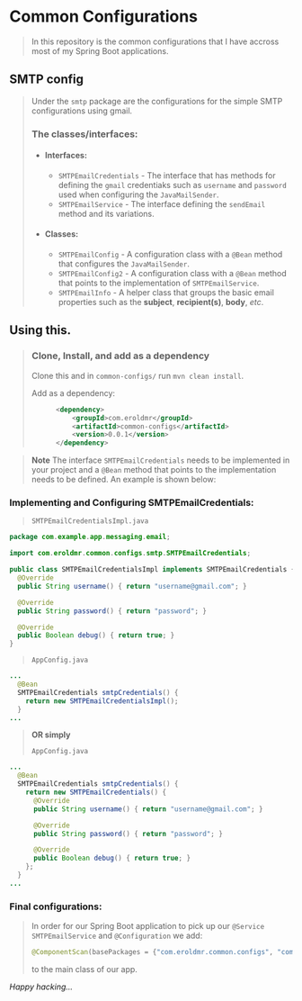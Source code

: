 # Common Configurations

> In this repository is the common configurations that I have accross most of my Spring Boot applications.

## SMTP config
> Under the `smtp` package are the configurations for the simple SMTP configurations using gmail.
> ### The classes/interfaces:
> - #### Interfaces:
>   - `SMTPEmailCredentials` - The interface that has methods for defining the `gmail` credentiaks such as `username` and `password` used when configuring the `JavaMailSender`.
>   - `SMTPEmailService` - The interface defining the `sendEmail` method and its variations.
> - #### Classes:
>   - `SMTPEmailConfig` - A configuration class with a `@Bean` method that configures the `JavaMailSender`.
>   - `SMTPEmailConfig2` - A configuration class with a `@Bean` method that points to the implementation of `SMTPEmailService`.
>   - `SMTPEmailInfo` - A helper class that groups the basic email properties such as the **subject**, **recipient(s)**, **body**, *etc*.

## Using this.
> ### Clone, Install, and add as a dependency
>   Clone this and in `common-configs/` run `mvn clean install`.
>
>   Add as a dependency:
> ```XML
>		<dependency>
>			<groupId>com.eroldmr</groupId>
>			<artifactId>common-configs</artifactId>
>			<version>0.0.1</version>
>		</dependency>
> ```

> **Note**
> The interface `SMTPEmailCredentials` needs to be implemented in your project and a `@Bean` method that points to the implementation needs to be defined. An example is shown below:

### Implementing and Configuring SMTPEmailCredentials:

> `SMTPEmailCredentialsImpl.java`
```Java
package com.example.app.messaging.email;

import com.eroldmr.common.configs.smtp.SMTPEmailCredentials;

public class SMTPEmailCredentialsImpl implements SMTPEmailCredentials {
  @Override
  public String username() { return "username@gmail.com"; }

  @Override
  public String password() { return "password"; }

  @Override
  public Boolean debug() { return true; }
}
```

> `AppConfig.java`
```Java
...
  @Bean
  SMTPEmailCredentials smtpCredentials() {
    return new SMTPEmailCredentialsImpl();
  }
...
```

> **OR simply**
> 
> `AppConfig.java`
```Java
...
  @Bean
  SMTPEmailCredentials smtpCredentials() {
    return new SMTPEmailCredentials() {
      @Override
      public String username() { return "username@gmail.com"; }

      @Override
      public String password() { return "password"; }

      @Override
      public Boolean debug() { return true; }
    };
  }
...
```
### Final configurations:
> In order for our Spring Boot application to pick up our `@Service SMTPEmailService` and `@Configuration` we add:
> ```Java
> @ComponentScan(basePackages = {"com.eroldmr.common.configs", "com.example.app"})
> ````
> to the main class of our app.


*Happy hacking...*

